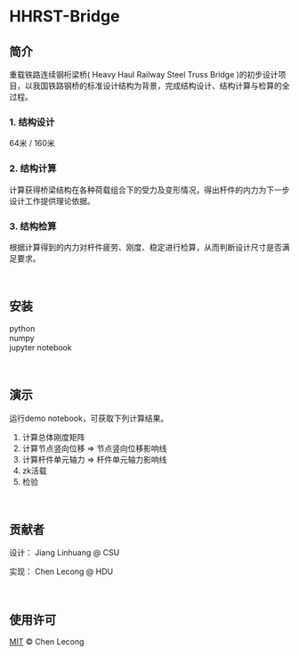# HHRST-Bridge 
  
## 简介
重载铁路连续钢桁梁桥( Heavy Haul Railway Steel Truss Bridge )的初步设计项目，以我国铁路钢桥的标准设计结构为背景，完成结构设计、结构计算与检算的全过程。
### 1. 结构设计
64米 / 160米
### 2. 结构计算
计算获得桥梁结构在各种荷载组合下的受力及变形情况，得出杆件的内力为下一步设计工作提供理论依据。
### 3. 结构检算
根据计算得到的内力对杆件疲劳、刚度、稳定进行检算，从而判断设计尺寸是否满足要求。  

<br/>

## 安装
python  
numpy  
jupyter notebook  
  
<br/>

## 演示
运行demo notebook，可获取下列计算结果。  
1. 计算总体刚度矩阵
2. 计算节点竖向位移 => 节点竖向位移影响线
3. 计算杆件单元轴力 => 杆件单元轴力影响线
4. zk活载
5. 检验
  
<br/>

## 贡献者

设计：  Jiang Linhuang @ CSU  

实现： Chen Lecong @ HDU

<br/>

## 使用许可

[MIT](LICENSE) © Chen Lecong
